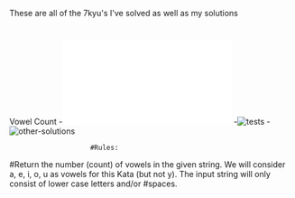 These are all of the 7kyu's I've solved as well as my solutions
#
#
Vowel Count
    -![solution](./7kyujs/vowel-count.js)
    -![tests](./7kyujs/vowel-count.test)
    -![other-solutions](https://www.codewars.com/kata/54ff3102c1bad923760001f3/solutions/javascript)

                        #Rules:

#Return the number (count) of vowels in the given string. We will consider a, e, i, o, u as vowels for this Kata (but not y). The input string will only consist of lower case letters and/or #spaces.